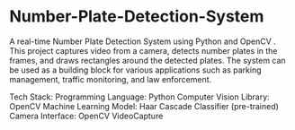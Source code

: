 # Number-Plate-Detection-System
A real-time Number Plate Detection System using Python and OpenCV . This project captures video from a camera, detects number plates in the frames, and draws rectangles around the detected plates. The system can be used as a building block for various applications such as parking management, traffic monitoring, and law enforcement.

Tech Stack:
Programming Language: Python
Computer Vision Library: OpenCV
Machine Learning Model: Haar Cascade Classifier (pre-trained)
Camera Interface: OpenCV VideoCapture
